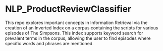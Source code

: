 # NLP_ProductReviewClassifier
This repo explores important concepts in Information Retrieval via the creation of an Inverted Index on a corpus containing the scripts for various episodes of The Simpsons. This index supports keyword search for prevalent terms in the corpus, allowing the user to find episodes where specific words and phrases are mentioned.
